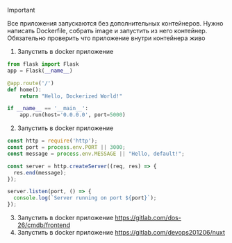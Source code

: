 > [!IMPORTANT]  
> Все приложения запускаются без дополнительных контейнеров. Нужно написать Dockerfile, собрать image и запустить из него контейнер. Обязательно проверить что приложение внутри контейнера живо

1) Запустить в docker приложение
```python
from flask import Flask
app = Flask(__name__)

@app.route('/')
def home():
    return "Hello, Dockerized World!"

if __name__ == '__main__':
    app.run(host='0.0.0.0', port=5000)
```
2) Запустить в docker приложение 
```js
const http = require('http');
const port = process.env.PORT || 3000;
const message = process.env.MESSAGE || "Hello, default!";

const server = http.createServer((req, res) => {
  res.end(message);
});

server.listen(port, () => {
  console.log(`Server running on port ${port}`);
});
```
3) Запустить в docker приложение https://gitlab.com/dos-26/cmdb/frontend
4) Запустить в docker приложение https://gitlab.com/devops201206/nuxt
